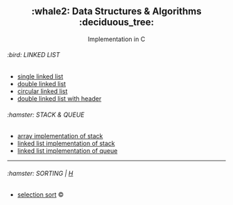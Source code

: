 <div align=center>
  <h2>:whale2: Data Structures & Algorithms :deciduous_tree:</h2>
  Implementation in C
</div>




<h6>:bird: LINKED LIST </h6>
<ul>
  <li><a href="ds/linked_list">single linked list</a></li>
  <li><a href="ds/double_linked_list">double linked list</a></li>
  <li><a href="ds/circular_linked_list">circular linked list</a></li>
  <li><a href="ds/header_linked_list">double linked list with header</a></li>
</ul>


<h6>:hamster: STACK & QUEUE </h6>
<ul>
  <li><a href="ds/stack_arr">array implementation of stack</a></li>
  <li><a href="ds/stack_ll">linked list implementation of stack</a></li>
  <li><a href="ds/queue_ll">linked list implementation of queue</a></li>
</ul>


---

<h6>:hamster: SORTING | <a href="algo/sorting/sorting.h">H</a></h6>
<ul>
  <li><a href="algo/sorting/selection_sort.c">selection sort</a> ©️</li>
</ul>
